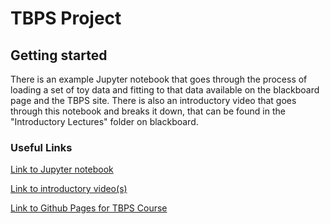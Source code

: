 # TBPS Project

## Getting started
There is an example Jupyter notebook that goes through the process of loading a set of toy data and fitting  to that data available on the blackboard page and the TBPS site. There is also an introductory video that goes through this notebook and breaks it down, that can be found in the "Introductory Lectures" folder on blackboard.


### Useful Links
[Link to Jupyter notebook](https://github.com/TBPS-Team10/TBPS-Project/blob/main/resources/starter_notebook.ipynb)

[Link to introductory video(s)](https://bb.imperial.ac.uk/webapps/blackboard/content/listContent.jsp?course_id=_33970_1&content_id=_2529407_1)

[Link to Github Pages for TBPS Course](https://mesmith75.github.io/ic-teach-kstmumu-public/)